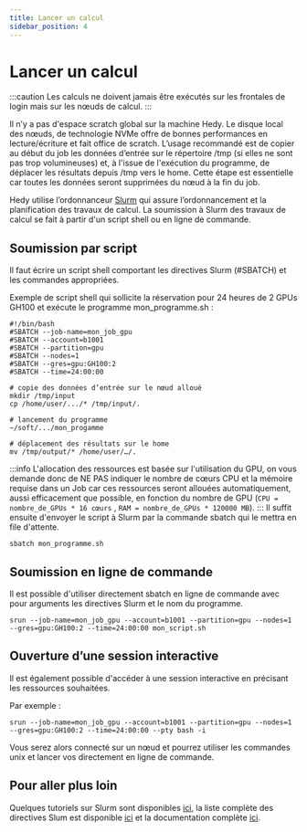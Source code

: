 ```yaml
---
title: Lancer un calcul
sidebar_position: 4
---
```

# Lancer un calcul 

:::caution
Les calculs ne doivent jamais être exécutés sur les frontales de login mais sur les nœuds de calcul.
:::

Il n’y a pas d'espace scratch global sur la machine Hedy. Le disque local des nœuds, de technologie NVMe offre de bonnes performances en lecture/écriture et fait office de scratch. L’usage recommandé est de copier au début du job les données d’entrée sur le répertoire /tmp (si elles ne sont pas trop volumineuses) et, à l'issue de l'exécution du programme, de déplacer les résultats depuis /tmp vers le home. Cette étape est essentielle car toutes les données seront supprimées du nœud à la fin du job.

Hedy utilise l’ordonnanceur [Slurm]( https://slurm.schedmd.com/overview.html) qui assure l’ordonnancement et la planification des travaux de calcul. La soumission à Slurm des travaux de calcul se fait à partir d'un script shell ou en ligne de commande. 

## Soumission par script

Il faut écrire un script shell comportant les directives Slurm (#SBATCH) et les commandes appropriées. 

Exemple de script shell qui sollicite la réservation pour 24 heures de 2 GPUs GH100 et exécute le programme mon_programme.sh : 
```
#!/bin/bash
#SBATCH --job-name=mon_job_gpu
#SBATCH --account=b1001
#SBATCH --partition=gpu
#SBATCH --nodes=1
#SBATCH --gres=gpu:GH100:2 
#SBATCH --time=24:00:00 

# copie des données d’entrée sur le nœud alloué
mkdir /tmp/input
cp /home/user/.../* /tmp/input/.

# lancement du programme
~/soft/.../mon_progamme

# déplacement des résultats sur le home
mv /tmp/output/* /home/user/…/.
```
:::info
L'allocation des ressources est basée sur l'utilisation du GPU, on vous demande donc de NE PAS indiquer le nombre de cœurs CPU et la mémoire requise dans un Job car ces ressources seront allouées automatiquement, aussi efficacement que possible, en fonction du nombre de GPU (```CPU = nombre_de_GPUs * 16 cœurs``` , ```RAM = nombre_de_GPUs * 120000 MB```).
:::
Il suffit ensuite d'envoyer le script à Slurm par la commande sbatch qui le mettra en file d'attente.
```
sbatch mon_programme.sh
```

## Soumission en ligne de commande 

Il est possible d'utiliser directement sbatch en ligne de commande avec pour arguments les directives Slurm et le nom du programme. 
```
srun --job-name=mon_job_gpu --account=b1001 --partition=gpu --nodes=1 --gres=gpu:GH100:2 --time=24:00:00 mon_script.sh
```

## Ouverture d’une session interactive
Il est également possible d'accéder à une session interactive en précisant les ressources souhaitées. 

Par exemple : 
```
srun --job-name=mon_job_gpu --account=b1001 --partition=gpu --nodes=1 --gres=gpu:GH100:2 --time=24:00:00 --pty bash -i
```
Vous serez alors connecté sur un nœud et pourrez utiliser les commandes unix et lancer vos directement en ligne de commande.

## Pour aller plus loin
Quelques tutoriels sur Slurm sont disponibles [ici](../../HOWTO/slurm/slurm.md), la liste complète des directives Slum est disponible [ici]( https://slurm.schedmd.com/archive/slurm-24.05.5/sbatch.html#lbAG) et la documentation complète [ici]( https://slurm.schedmd.com/archive/slurm-24.05.5/).
